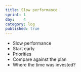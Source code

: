 ```yaml
---
title: Slow performance
sprint: 1
day:	4
category: log
published: true
---
```


- Slow performance
- Start early
- Priorities
- Compare against the plan
- Where the time was invested?
